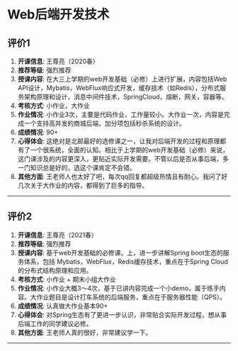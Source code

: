# Web后端开发技术

## 评价1

1. **开课信息**: 王尊亮（2020春）
2. **推荐等级**: 强烈推荐
3. **授课内容**: 在大三上学期的web开发基础（必修）上进行扩展，内容包括Web API设计，Mybatis，WebFlux响应式开发，缓存技术（如Redis），分布式服务架构原理和设计，消息中间件技术，SpringCloud，熔断，网关，容器等。
4. **考核方式**: 小作业，大作业
5. **作业情况**: 小作业3次，主要是代码作业，工作量较小。大作业一次，内容是完成一个支持高并发的商城后端，加分项包括秒杀系统的设计。
6. **成绩情况**: 90+
7. **心得体会**: 这绝对是北邮最好的选修课之一，让我对后端开发的过程和原理都有了一个很系统，全面的认知。相比于上学期的web开发基础（必修）来说，这门课涉及的内容更深入，更贴近实际开发需要。不管以后是否从事后端，多一门知识总是好的，选这个课肯定不会错。
8. **其他方面**: 王老师人也太好了吧，每次qq回复都超级热情且有耐心。我问了好几次关于大作业的内容，都得到了巨多的指导。

---

## 评价2

1. **开课信息**: 王尊亮（2021春）
2. **推荐等级**: 强烈推荐
3. **授课内容**: 基于web开发基础的必修课，上，进一步讲解Spring boot生态的服务体系，包括 Mybatis，WebFlux，Redis缓存技术，重点在于Spring Cloud的分布式结构原理和应用。
4. **考核方式**: 小作业 + 期末小组大作业
5. **作业情况**: 小作业大概3～4次，基于已讲内容完成一个小demo，属于练手内容。大作业题目是设计打车系统的后端服务，重点在于服务器性能（QPS）。
6. **成绩情况**: 认真做大作业基本90+
7. **心得体会**: 对Spring生态有了更进一步认识，非常贴合实际开发过程，想从事后端工作的同学建议必修。
8. **其他方面**: 王老师人真的很好，非常建议学一下。

---
